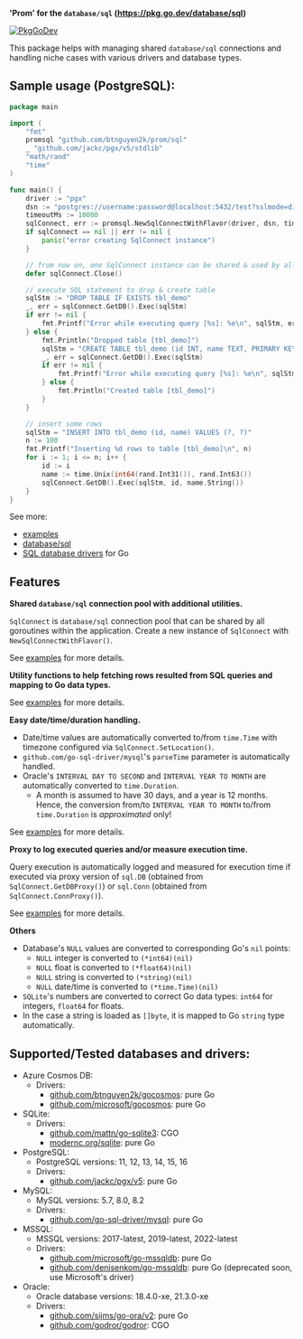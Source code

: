 **'Prom' for the `database/sql` (https://pkg.go.dev/database/sql)**

[![PkgGoDev](https://pkg.go.dev/badge/github.com/btnguyen2k/prom/sql)](https://pkg.go.dev/github.com/btnguyen2k/prom/sql)

This package helps with managing shared `database/sql` connections and handling niche cases with various drivers and database types.

## Sample usage (PostgreSQL):

```go
package main

import (
	"fmt"
	promsql "github.com/btnguyen2k/prom/sql"
	_ "github.com/jackc/pgx/v5/stdlib"
	"math/rand"
	"time"
)

func main() {
	driver := "pgx"
	dsn := "postgres://username:password@localhost:5432/test?sslmode=disable&client_encoding=UTF-8&application_name=myapp"
	timeoutMs := 10000
	sqlConnect, err := promsql.NewSqlConnectWithFlavor(driver, dsn, timeoutMs, nil, promsql.FlavorPgSql)
	if sqlConnect == nil || err != nil {
		panic("error creating SqlConnect instance")
	}

	// from now on, one SqlConnect instance can be shared & used by all goroutines within the application
	defer sqlConnect.Close()

	// execute SQL statement to drop & create table
	sqlStm := "DROP TABLE IF EXISTS tbl_demo"
	_, err = sqlConnect.GetDB().Exec(sqlStm)
	if err != nil {
		fmt.Printf("Error while executing query [%s]: %e\n", sqlStm, err)
	} else {
		fmt.Println("Dropped table [tbl_demo]")
		sqlStm = "CREATE TABLE tbl_demo (id INT, name TEXT, PRIMARY KEY(id))"
		_, err = sqlConnect.GetDB().Exec(sqlStm)
		if err != nil {
			fmt.Printf("Error while executing query [%s]: %e\n", sqlStm, err)
		} else {
			fmt.Println("Created table [tbl_demo]")
		}
	}

	// insert some rows
	sqlStm = "INSERT INTO tbl_demo (id, name) VALUES (?, ?)"
	n := 100
	fmt.Printf("Inserting %d rows to table [tbl_demo]\n", n)
	for i := 1; i <= n; i++ {
		id := i
		name := time.Unix(int64(rand.Int31()), rand.Int63())
		sqlConnect.GetDB().Exec(sqlStm, id, name.String())
	}
}
```

See more:
- [examples](../examples)
- [database/sql](https://golang.org/pkg/database/sql/)
- [SQL database drivers](https://github.com/golang/go/wiki/SQLDrivers) for Go

## Features

**Shared `database/sql` connection pool with additional utilities.**

`SqlConnect` is `database/sql` connection pool that can be shared by all goroutines within the application.
Create a new instance of `SqlConnect` with `NewSqlConnectWithFlavor()`.

See [examples](../examples/PromBasic.go) for more details.

**Utility functions to help fetching rows resulted from SQL queries and mapping to Go data types.**

See [examples](../examples/PromFetchRows.go) for more details.

**Easy date/time/duration handling.**

- Date/time values are automatically converted to/from `time.Time` with timezone configured via `SqlConnect.SetLocation()`.
- `github.com/go-sql-driver/mysql`'s `parseTime` parameter is automatically handled.
- Oracle's `INTERVAL DAY TO SECOND` and `INTERVAL YEAR TO MONTH` are automatically converted to `time.Duration`.
  - A month is assumed to have 30 days, and a year is 12 months. Hence, the conversion from/to `INTERVAL YEAR TO MONTH` to/from `time.Duration` is _approximated_ only!

See [examples](../examples/PromDatetime.go) for more details.

**Proxy to log executed queries and/or measure execution time.**

Query execution is automatically logged and measured for execution time if executed
via proxy version of `sql.DB` (obtained from `SqlConnect.GetDBProxy()`) or `sql.Conn`
(obtained from `SqlConnect.ConnProxy()`).

See [examples](../examples/PromLogAndMetrics.go) for more details.

**Others**

- Database's `NULL` values are converted to corresponding Go's `nil` points:
  - `NULL` integer is converted to `(*int64)(nil)`
  - `NULL` float is converted to `(*float64)(nil)`
  - `NULL` string is converted to `(*string)(nil)`
  - `NULL` date/time is converted to `(*time.Time)(nil)`
- `SQLite`'s numbers are converted to correct Go data types: `int64` for integers, `float64` for floats.
- In the case a string is loaded as `[]byte`, it is mapped to Go `string` type automatically.

## Supported/Tested databases and drivers:

- Azure Cosmos DB:
  - Drivers:
    - [github.com/btnguyen2k/gocosmos](https://github.com/btnguyen2k/gocosmos): pure Go
    - [github.com/microsoft/gocosmos](https://github.com/microsoft/gocosmos): pure Go
- SQLite:
  - Drivers:
    - [github.com/mattn/go-sqlite3](https://github.com/mattn/go-sqlite3): CGO
    - [modernc.org/sqlite](https://modernc.org/sqlite): pure Go
- PostgreSQL:
  - PostgreSQL versions: 11, 12, 13, 14, 15, 16
  - Drivers:
    - [github.com/jackc/pgx/v5](https://github.com/jackc/pgx): pure Go
- MySQL:
  - MySQL versions: 5.7, 8.0, 8.2
  - Drivers:
    - [github.com/go-sql-driver/mysql](github.com/go-sql-driver/mysql): pure Go
- MSSQL:
  - MSSQL versions: 2017-latest, 2019-latest, 2022-latest
  - Drivers:
    - [github.com/microsoft/go-mssqldb](https://github.com/microsoft/go-mssqldb): pure Go
    - [github.com/denisenkom/go-mssqldb](https://github.com/denisenkom/go-mssqldb): pure Go (deprecated soon, use Microsoft's driver)
- Oracle:
  - Oracle database versions: 18.4.0-xe, 21.3.0-xe
  - Drivers:
    - [github.com/sijms/go-ora/v2](https://github.com/sijms/go-ora): pure Go
    - [github.com/godror/godror](https://github.com/godror/godror): CGO

